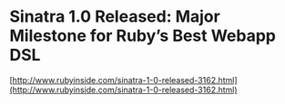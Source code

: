 <!--
id: 468664683
link: http://tumblr.atmos.org/post/468664683/sinatra-1-0-released-major-milestone-for-rubys-best
slug: sinatra-1-0-released-major-milestone-for-rubys-best
date: Tue Mar 23 2010 14:31:42 GMT-0700 (PDT)
publish: 2010-03-023
tags: 
title: Sinatra 1.0 Released: Major Milestone for Ruby’s Best Webapp DSL
-->


Sinatra 1.0 Released: Major Milestone for Ruby’s Best Webapp DSL
================================================================

[http://www.rubyinside.com/sinatra-1-0-released-3162.html](http://www.rubyinside.com/sinatra-1-0-released-3162.html)

